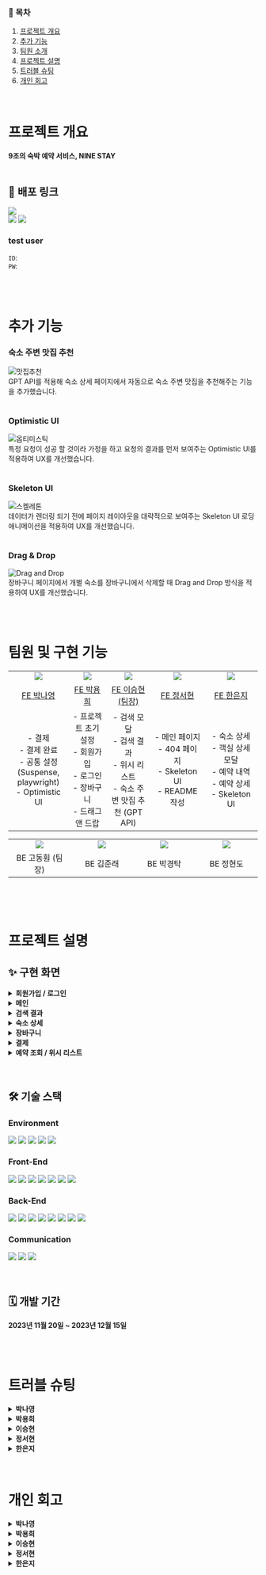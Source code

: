 ### 📌 목차
1. [프로젝트 개요](#프로젝트-개요)
2. [추가 기능](#추가-기능)
3. [팀원 소개](#팀원-및-구현-기능)
4. [프로젝트 설명](#프로젝트-설명)
5. [트러블 슈팅](#트러블-슈팅)
6. [개인 회고](#개인-회고)  
<br/><br/>
  
# 프로젝트 개요
**9조의 숙박 예약 서비스, NINE STAY**  
<br/>

## 🔗 배포 링크
<a href="https://www.anti-bias.kr/" target="_blank">  
<img src="https://img.shields.io/badge/NINE STAY-d53f8c?style=for-the-badge&logo=houzz&logoColor=white"/></a><br>  

<a href="https://github.com/YBEMiniProjectTeam/MINI-Front" target="_blank">
<img src="https://img.shields.io/badge/원본 repository-111111?style=for-the-badge&logo=github&logoColor=white"/></a>
<a href="https://github.com/YBEMiniProjectTeam/MINI-Back" target="_blank">
<img src="https://img.shields.io/badge/BE repository-dfdfdf?style=for-the-badge&logo=github&logoColor=666666"/></a>  

### test user  
`ID`:   
`PW`:   
<br/><br/><br/>  

# 추가 기능
### 숙소 주변 맛집 추천
![맛집추천](https://github.com/YBEMiniProjectTeam/MINI-Front/assets/63582234/ad847c87-947f-4b9b-a9c7-e37f1a2a254d)  
GPT API를 적용해 숙소 상세 페이지에서 자동으로 숙소 주변 맛집을 추천해주는 기능을 추가했습니다.  
<br/>

### Optimistic UI
![옵티미스틱 ](https://github.com/YBEMiniProjectTeam/MINI-Front/assets/63582234/3ccb6369-28c7-4def-b803-72e276341a8b)  
특정 요청이 성공 할 것이라 가정을 하고 요청의 결과를 먼저 보여주는 Optimistic UI를 적용하여 UX를 개선했습니다.  
<br/>

### Skeleton UI
![스켈레톤](https://github.com/YBEMiniProjectTeam/MINI-Front/assets/63582234/01bb5441-5440-4084-8794-e46b992655d1)  
데이터가 렌더링 되기 전에 페이지 레이아웃을 대략적으로 보여주는 Skeleton UI 로딩 애니메이션을 적용하여 UX를 개선했습니다.  
<br/>

### Drag & Drop
![Drag and Drop](https://github.com/YBEMiniProjectTeam/MINI-Front/assets/63582234/70a8f3fa-9ddc-44ae-ab89-25f52d7d38f4)  
장바구니 페이지에서 개별 숙소를 장바구니에서 삭제할 때 Drag and Drop 방식을 적용하여 UX를 개선했습니다.  
<br/><br/><br/>   

# 팀원 및 구현 기능
<table>
  <tr>
    <td align="center" width="150px">
      <img src="https://avatars.githubusercontent.com/u/139189221?v=4"/>
    </td>
    <td align="center" width="150px">
      <img src="https://avatars.githubusercontent.com/u/90038848?v=4"/>
    </td>
    <td align="center" width="150px">
      <img src="https://avatars.githubusercontent.com/u/93538221?v=4"/>
    </td>
    <td align="center" width="150px">
      <img src="https://avatars.githubusercontent.com/u/63582234?v=4"/>
    </td>
    <td align="center" width="150px">
      <img src="https://avatars.githubusercontent.com/u/95364951?v=4"/>
    </td>
  </tr>
  <tr>
    <td align="center">
      <a href="https://github.com/im-na0" target="_blank">
        FE 박나영
      </a>
    </td>
    <td align="center">
      <a href="https://github.com/YongYong21" target="_blank">
        FE 박용희
      </a>
    </td>
    <td align="center">
      <a href="https://github.com/seungsimdang" target="_blank">
        FE 이승현 (팀장)
      </a>
    </td>
    <td align="center">
      <a href="https://github.com/JSH99" target="_blank">
        FE 정서현
      </a>
    </td>
    <td align="center">
      <a href="https://github.com/lilviolie" target="_blank">
        FE 한은지
      </a>
    </td>
  </tr>
  <tr>
    <td align="center">
      - 결제<br>
      - 결제 완료<br>
      - 공통 설정(Suspense, playwright)<br>
      - Optimistic UI<br>
    </td>
    <td align="center">
      - 프로젝트 초기 설정<br>
      - 회원가입<br>
      - 로그인<br>
      - 장바구니<br>
			- 드래그 앤 드랍
    </td>
    <td align="center">
      - 검색 모달<br>
      - 검색 결과<br>
      - 위시 리스트<br>
      - 숙소 주변 맛집 추천 (GPT API)<br>
    </td>
    <td align="center">
      - 메인 페이지<br>
      - 404 페이지<br>
      - Skeleton UI<br>
      - README 작성<br>
    </td>
    <td align="center">
      - 숙소 상세<br>
			- 객실 상세 모달<br>
      - 예약 내역<br>
      - 예약 상세<br>
      - Skeleton UI<br>
    </td>
  </tr>
</table>  
<table>
  <tr>
    <td align="center" width="150px">
      <a href="https://github.com/Dr-KoKo" target="_blank">
        <img src="https://avatars.githubusercontent.com/u/97681286?v=4"/>
      </a>
    </td>
    <td align="center" width="150px">
      <a href="https://github.com/Jundev21" target="_blank">
        <img src="https://avatars.githubusercontent.com/u/55421772?v=4"/>
      </a>
    </td>
    <td align="center" width="150px">
      <a href="https://github.com/DevKTak" target="_blank">
        <img src="https://avatars.githubusercontent.com/u/68748397?v=4"/>
      </a>
    </td>
    <td align="center" width="150px">
      <a href="https://github.com/hyeond0" target="_blank">
        <img src="https://avatars.githubusercontent.com/u/95916780?v=4"/>
      </a>
    </td>
  </tr>
  <tr>
    <td align="center">
      BE 고동훤 (팀장)
    </td>
    <td align="center">
      BE 김준래
    </td>
    <td align="center">
      BE 박경탁
    </td>
    <td align="center">
      BE 정현도
    </td>
  </tr>
</table>  
<br/><br/><br/>  

# 프로젝트 설명
## ✨ 구현 화면
<details>
  <summary><b>회원가입 / 로그인</b></summary>
  <div>
    <img width="600px" src="https://github.com/YBEMiniProjectTeam/MINI-Front/assets/63582234/002af724-e551-460e-a2f8-647f4640cc6a" /> 
  </div> 
</details>
<details>
  <summary><b>메인</b></summary>
  <div>
    <img width="600px" src="https://github.com/YBEMiniProjectTeam/MINI-Front/assets/63582234/0f6cec09-bf13-4362-b411-cfc656fff034" />  
  </div>
</details>
<details>
  <summary><b>검색 결과</b></summary>
  <div>
    <img width="600px" src="https://github.com/YBEMiniProjectTeam/MINI-Front/assets/63582234/a7fad949-a665-4bdf-8f7e-3c13e68183f8" />  
  </div>
</details>
<details>
  <summary><b>숙소 상세</b></summary>
  <div>
    <img width="600px" src="https://github.com/YBEMiniProjectTeam/MINI-Front/assets/63582234/b42070f2-148a-4d17-bc17-6fa5c8f5cb79" />  
  </div>
</details>
<details>
  <summary><b>장바구니</b></summary>
  <div>
    <img width="600px" src="https://github.com/YBEMiniProjectTeam/MINI-Front/assets/63582234/0c525956-8497-456f-b9d9-779ebb4ec4ce" />  
  </div>
</details>
<details>
  <summary><b>결제</b></summary>
  <div>
    <img width="600px" src="https://github.com/YBEMiniProjectTeam/MINI-Front/assets/63582234/efff7871-9bf0-4d19-9d20-650f213ae5fd" />  
  </div>
</details>
<details>
  <summary><b>예약 조회 / 위시 리스트</b></summary>
  <div>
    <img width="600px" src="https://github.com/YBEMiniProjectTeam/MINI-Front/assets/63582234/5b1f33ce-ef54-420b-b7dc-279b766dd617" />  
  </div>
</details>  
<br><br>

## 🛠️ 기술 스택
### Environment 
<div>
<img src="https://img.shields.io/badge/github-181717?style=for-the-badge&logo=github&logoColor=white" />
<img src="https://img.shields.io/badge/git-F05032?style=for-the-badge&logo=git&logoColor=white" />
<img src="https://img.shields.io/badge/ESLint-4B3263?style=for-the-badge&logo=eslint&logoColor=white" />
<img src="https://img.shields.io/badge/npm-CB3837?style=for-the-badge&logo=npm&logoColor=white" />
<img src="https://img.shields.io/badge/vite-646CFF?style=for-the-badge&logo=vite&logoColor=white" />
</div>

### Front-End
<div>
<img src="https://img.shields.io/badge/html5-E34F26?style=for-the-badge&logo=html5&logoColor=white" />
<img src="https://img.shields.io/badge/styled components-DB7093?style=for-the-badge&logo=styledcomponents&logoColor=white" />
<img src="https://img.shields.io/badge/chakra ui-319795?style=for-the-badge&logo=chakraui&logoColor=white" />
<img src="https://img.shields.io/badge/typescript-3178C6?style=for-the-badge&logo=typescript&logoColor=white" />
<img src="https://img.shields.io/badge/react-111111?style=for-the-badge&logo=react&logoColor=61DAFB" />
<img src="https://img.shields.io/badge/recoil-3578E5?style=for-the-badge&logo=recoil&logoColor=white" />
<img src="https://img.shields.io/badge/react query-FF4154?style=for-the-badge&logo=reactquery&logoColor=black" />
</div>

### Back-End
<div>
<img src="https://img.shields.io/badge/java-3766AB?style=for-the-badge&logo=java&logoColor=white" />
<img src="https://img.shields.io/badge/spring boot-6DB33F?style=for-the-badge&logo=springboot&logoColor=white" />
<img src="https://img.shields.io/badge/spring security-6DB33F?style=for-the-badge&logo=springsecurity&logoColor=white" />
<img src="https://img.shields.io/badge/mysql-4479A1?style=for-the-badge&logo=mysql&logoColor=white" />
<img src="https://img.shields.io/badge/aws-232F3E?style=for-the-badge&logo=amazonaws&logoColor=white" />
<img src="https://img.shields.io/badge/amazon rds-527FFF?style=for-the-badge&logo=amazonrds&logoColor=white" />
<img src="https://img.shields.io/badge/amazon s3-569A31?style=for-the-badge&logo=amazons3&logoColor=white" />
<img src="https://img.shields.io/badge/spring data jpa-F7DF1E?style=for-the-badge&&logoColor=black" />
</div>

### Communication
<div>
<img src="https://img.shields.io/badge/notion-9266CC?style=for-the-badge&logo=notion&logoColor=white" />
<img src="https://img.shields.io/badge/figma-F24E1E?style=for-the-badge&logo=figma&logoColor=white" />
<img src="https://img.shields.io/badge/swagger-85EA2D?style=for-the-badge&logo=swagger&logoColor=black" />  
</div>
<br/><br/>  

## 🗓️ 개발 기간
**2023년 11월 20일 ~ 2023년 12월 15일**  
<br><br><br>  

# 트러블 슈팅
<details>
  <summary><b>박나영</b></summary>
  <div>

  ## 🚀 **에러바운더리를 이용한 에러 핸들링**
  ### Problem:
  - 초기 상황: 서버 통신 중 발생하는 에러를 각 컴포넌트에서 개별적으로 처리하고 있었습니다. 코드 중복 문제를 느꼈습니다.
  - 해결 전략: 공통적으로 발생하는 HTTP 상태 코드(401, 403, 500 등)를 효과적으로 관리하기 위해 에러바운더리 도입하기로 결정했습니다.
  - 구현: React-Query와 결합하여 선언적으로 에러 핸들링을 구현했습니다. 이를 통해 에러 발생 시 Fallback UI를 자동으로 표시할 수 있게 됐습니다.

  ### Try: React Query와 에러바운더리의 결합
  - React Query 설정: **`throwOnError: true`** 옵션을 설정하여 오류 발생 시 **`ErrorBoundary`** 컴포넌트가 에러를 감지하도록 합니다.
  - **`AsyncWrapper`** 컴포넌트 구현: **`useQueryErrorResetBoundary`**를 사용하여 에러 발생 시 Fallback UI 렌더링 및 쿼리 에러 초기화 구현했습니다.
  - **`ErrorFallback`** 컴포넌트: 에러 상황에 따라 적절한 UI(로그인 요구, 새로고침 버튼 등)를 제공. 사용자 행동에 따라 에러 상태를 초기화하거나 로그인 페이지로 이동 처리되도록 합니다.

  ### Result & Effect:
  - 중앙집중식 에러 관리: 공통적으로 발생하는 에러를 효율적으로 관리하고, 애플리케이션 전체에 일관된 에러 핸들링 방식 적용할 수 있었습니다.
  - 선언적 접근: React Query와 에러바운더리를 사용하여 에러 처리를 선언적이고 명시적으로 구현, 코드의 가독성 및 유지보수성이 향상되었습니다.

  ## 🚀 **컴포넌트 재사용 및 데이터 처리 최적화**
  ### Problem:
  - 초기 상황: UI 기준으로 컴포넌트 재사용하며, 다양한 타입의 데이터를 처리할 수 있도록 props 타입을 확장했습니다.
  - 문제 인식: 타입이 달라지면서 컴포넌트가 무거워지고 복잡해졌습니다. 그리고 데이터 가공이 컴포넌트 내부에서 이루어져, 가독성 및 유지보수성이 좋지 않았습니다.

  ### Try:
  - 데이터 처리 방식 개선: 데이터를 컴포넌트에 전달하기 전에 미리 가공하여 전달하는 방식으로 전환했습니다. 이때 React Query의 **`select`** 옵션을 활용하여 데이터 가공 로직을 쿼리 과정에 통합했습니다.
  - 컴포넌트 구조 변경: UI가 유사하더라도 데이터 구조가 다른 경우, 별도의 컴포넌트로 분리하여 재사용성과 유지보수성 향상에 초점을 맞추었습니다.

  ### Result & Effect:
  - **가독성 향상**: 컴포넌트가 수행하는 로직을 단순화하고, 데이터 가공을 외부로 분리하여 가독성 개선했습니다.
  - **유지보수성 증가**: 데이터 구조에 따라 별도의 컴포넌트를 사용함으로써, 변경에 대응하기 쉬워지고 각 컴포넌트의 목적이 명확해졌습니다.
  - **효율적인 데이터 관리**: React Query의 **`select`** 옵션을 통해 데이터 가공 과정을 쿼리 단계에서 처리하여, 데이터 관리의 일관성이 증대되었습니다.

  이번 리팩토링 과정을 통해 컴포넌트 설계의 중요성을 더 깊이 이해하게 되었습니다. 데이터 구조에 따라 적절히 컴포넌트를 분리하고, 데이터 가공을 쿼리 단계에서 처리함으로써, 애플리케이션의 가독성과 유지보수성을 크게 향상시킬 수 있었습니다! 또한 React Query를 Suspense, Optimistic updates, mutation, Errorboundary 등 다양하게 활용해봄으로써 프론트엔드 개발에서의 데이터 관리 전략에 대한 이해도가 크게 향상되었습니다. 앞으로의 프로젝트에도 이러한 지식을 적극적으로 활용할 계획입니다.
  </div>
</details>
<details>
  <summary><b>박용희</b></summary>
  <div>

  ### 프록시 설정
  ```jsx
  // host
  127.0.0.1 domain.com

  127.0.0.1 location.domain.com
  ```
  host 파일을 변경할 때, 도메인 주소 앞에 일부 주소를 작성해야 된다는 것을 알았다.
  `127.0.0.1 [domain.com](http://domain.com)` 으로 작성할 시, 기존에 있던 api 사이트 [domain.com/index/swagger](http://domain.com/index/swagger로) 으로 접속할 경우, 127.0.0.1/index/swagger 로 접속이 되는 것과 같기때문에 네트워크 오류( 존재하지 않는 사이트 )가 뜨게 된다.  

  ### CSS
  <img width="600px" src="https://github.com/YBEMiniProjectTeam/MINI-Front/assets/63582234/1e7f2591-d1f8-4bbb-8d5d-e0675100fb9e">  
  
  Header 메뉴와 서브메뉴 사이의 간격이 있기때문에 Header Menu → Hover → Submenu 커서를 옮기는 과정에서 계속 닫히게 되었다.  
  이 부분을 해결하기 위해서 각 메뉴마다 `div` 태그를 2번 작성을 해서 마우스의 커서 범위를 늘려주는 방식으로 구현하게 되었다.

  ### Z-index
  드래그앤 드롭을 사용해서 `Drop` 컴포넌트의 위치에 대한 에러
  css 코드에서 `position:fixed` `z-index:100` 을 적용했지만 `Drop` 컴포넌트가 일부 컴포넌트 보다 아래에 위치해 있는 경우가 있었다.  
  `Stacking contexts` 때문에 아무리 Z-index값을 주더라도 해당 컴포넌트는 무조건 아래에 위치하게 된다. 그래서, 해당 컴포넌트를 부모 컴포넌트에 작성을 해서 해결을 했다.
  </div>
</details>
<details>
  <summary><b>이승현</b></summary>
  <div>
    
  ### 무한스크롤 에러 핸들링

  ```jsx
  useEffect(() => {
      setSearchList((prevSearchList) => [
        ...prevSearchList,
        ...data.accommodations
      ]);
      setTotalPage(data.total_pages);
      setIsLoadingMore(false);
    }, [page]);

  ...

  const handleScroll = debounce(() => {
      const { scrollTop, clientHeight, scrollHeight } = document.documentElement;

      if (scrollTop + clientHeight >= scrollHeight - 50) {
        if (page < totalPage) {
          setPage((prevPage) => prevPage + 1);
          setIsLoadingMore(true);
          refetch();
        }
      }
    }, 200);
  ```

  처음 구성한 무한스크롤 로직은 위와 같았다. scroll값이 조건을 만족하면 `page`값이 변화하게 되고, data의 `refetch`가 일어난다. 이후, `useEffect` hook의 의존성 배열에 `page` 값을 넣어주었기 때문에 `searchList` 가 이전 리스트 요소들 + 새로 받아온 data들로 업데이트되는 로직이었다.  
  위 로직은 겉보기에는 문제없이 작동하는것처럼 보였지만, 페이지가 넘어갔을 때 넘어간 페이지뿐만 아니라 이미 한번 요청을 보낸 이전 페이지에 대한 데이터도 fetching이 일어났다. 

  ```jsx
  return useSuspenseQuery({
      queryKey: ["searchList", pageNum, pageSize, headers, isRefetched],
      queryFn: () =>
        getSearchList(
          accomodationName,
          endDate,
          category,
          pageNum,
          pageSize,
          headers
          pageSize
        )
    });
  ```

  그 이유를 한참 찾다가 `useSearchList` hook의 `queryKey` 에 `pageNum` 을 넣어줬었는데, 해당 값에 변화가 생기면 `refetch` 가 일어난다는 사실을 간과하고 있었다. 

  ```jsx
  if (page < totalPage) {
    setPage((prevPage) => prevPage + 1);
    setIsLoadingMore(true);
    refetch();
  }
  ```

  그래서 `setPage` 가 완료되기 전에 기존 페이지에 대해 `refetch`가 한번 더 일어나고, `setPage` 가 완료된 후에 다시 한 번 다음 페이지에 대해 `refetch` 가 일어났던 것이다.

  ```jsx
  useEffect(() => {
      setSearchList((prevSearchList) => [
        ...prevSearchList,
        ...data.accommodations
      ]);
      setTotalPage(data.total_pages);
      setIsLoadingMore(false);
    }, [data]);

  ...

  useEffect(() => {
    if (page > 1) {
      refetch();
    }
  }, [page]);

  ...

  const handleScroll = debounce(() => {
    const { scrollTop, clientHeight, scrollHeight } = document.documentElement;

    if (scrollTop + clientHeight >= scrollHeight - 50) {
      if (page < totalPage) {
        setPage((prevPage) => prevPage + 1);
        setIsLoadingMore(true);
      }
    }
  }, 200);
  ```
  원인을 찾고 나니,`queryKey` 에서 `pageNum` 을 삭제하고, `searchList` 컴포넌트도 `setPage`가 일어난 후에 refetch가 될 수 있도록 수정을 거쳐 간단하게 해결할 수 있었다.

  ### **검색하기 버튼 두번 눌러야 검색되는 에러 핸들링**
  기존 `search` 컴포넌트는 `keyword`, `category`, `district` 값들은 querystring에서 값을 가져와 각각 state의 초깃값으로 설정해줬고, `start_date` 와 `end_date` 는 모달에 setter를 넘겨서 state 관리를 하는 약간 기형적인 구조를 띄고 있었다. 심지어 `start_date`, `end_date`, `district`, `category` 값들은 동시에 전역으로 관리해주고있어서 더욱 복잡한 로직이었다.  
  위와 같이 복잡한 로직이 탄생하게 된 배경은 `searchList` 컴포넌트에서 사용하는 `useSearchList` hook을 `search` 컴포넌트에서도 재사용하여 검색하기 버튼 클릭 시 `refetch` 를 해주기 위함이었다. 그런데, `useSearchList` hook의 parameter로 전달해줄 값들이 많다 보니까 컴포넌트간 상태의 공유가 필요했고, 기존에 querystring 지정이 되어 있던 것들을 가져오는 로직과 전역으로 상태를 관리하는 로직이 섞여서 복잡한 로직이 탄생하였다.  
  안그래도 복잡한 로직이라 리팩토링 대상이었는데, state의 업데이트가 비동기적으로 처리되기때문에 `refetch` 시에 이전 state값을 가지고 동일한 get요청을 보내는 이슈가 있었다. 그래서 검색하기 버튼을 처음에 누르면 화면에 변화가 없고, 다시 클릭해서 다음 리렌더링이 발생하는 시점이 되어서야 검색 결과가 업데이트되는 현상이 발생하였다.  
  그래서 복잡한 로직을 모두 querystring으로 통일하기로 마음먹었다.

  ```jsx
  const Search = ({
    keyword,
    district,
    start_date,
    end_date,
    category
  }: SearchProps) => {
  ```

  상위 컴포넌트에서 querystring을 가져와 `search` 컴포넌트에 props로 전달하고, 해당 값들은`search` 컴포넌트의 내부 state로 관리하였다.

  ```jsx
  const handleSearchClick = () => {
    const queryParams = new URLSearchParams({
      ...(accommodationName && { keyword: accommodationName }),
      ...(selectedDistrict && { district: selectedDistrict }),
      ...(startDate && { start_date: startDate }),
      ...(endDate && { end_date: endDate }),
      ...(selectedCategory && { category: selectedCategory }),
      page_num: "1",
      page_size: "10"
    });

    window.location.href = `/searchResult?${queryParams.toString()}`;
  };
  ```

  이후, 검색하기 버튼을 클릭했을 때, `refetch` 를 하는 것이 아니라 queryParams를 설정해주고 페이지의 새로고침을 유발하는 로직으로 수정하여 해결하였다.

  ### locale 설정에 따른 date parse과정에서의 에러 핸들링

  ```tsx
  useEffect(() => {
    if (selectedDate && selectedDate[0] && selectedDate[1]) {
      const newStartDate = selectedDate[0].replace(/\s+/g, "");
      const newEndDate = selectedDate[1].replace(/\s+/g, "");

      const parsedStartDate = parse(newStartDate, "yyyy.MM.dd.", new Date());
      const parsedEndDate = parse(newEndDate, "yyyy.MM.dd.", new Date());

      const formattedStartDate = format(parsedStartDate, "yyyy-MM-dd");
      const formattedEndDate = format(parsedEndDate, "yyyy-MM-dd");

      setStartDate(formattedStartDate);
      setEndDate(formattedEndDate);
    }
  }, [selectedDate]);
  ```

  `search` 컴포넌트에서는 `selectedDate` 값이 변경될 때마다 그 값을 parse 후 formatting하는 작업을 해주었다. 로컬에서 테스트할때는 parse과정에서 에러가 없었는데, 테스팅을 하다보니 parse 에러가 발생했다. 날짜 형식이 맞지 않는다는 내용의 에러였는데, 처음에는 null 값이 들어와서 parse가 안되는줄 알았다. 하지만, console에 로그를 찍어보니 날짜 값은 정상적으로 설정되고 있었다.

  ```jsx
  useEffect(() => {
    const formattedDates = dateRange.map((date) =>
      date ? date.toLocaleDateString() : ""
    );

    setSelectedDate(formattedDates);
  }, [dateRange]);
  ```

  parse시에 날짜 형식도 바꿔보고 여러 시도를 해도 해결되지 않다가 “`dateRange` 값도 이상이 없고, `selectedDate` 값도 이상이 없으면 `formattedDates` 로 변환하는 과정에서의 문제인가?” 라는 생각이 들어서 console에 `formattedDates` 값을 찍어보니 그 로그가 조금 달랐다.   
![image](https://github.com/YBEMiniProjectTeam/MINI-Front/assets/63582234/8c2fe814-3fba-4fe5-81fb-ccafebbf0e15)  
![image](https://github.com/YBEMiniProjectTeam/MINI-Front/assets/63582234/71a2e6cd-9d8c-4b38-a655-c19b2ff9ff04)  
  위 사진은 locale을 적용하지 않았을 때의 `formattedDate` , `selectedDate` 값이고 아래 사진은 locale을 적용했을 때의 값이다. 크롬 브라우저에서는 toLocaleDateString 함수의 default값이 "ko-KR” 이어서 로컬에서 동작했을 때는 parse과정에서 에러가 발생하지 않았지만, chromium 브라우저에서는 default값이 달라서 `selectedDate` 값이 다르게 불러와진 것이었다. 

  ```jsx
  useEffect(() => {
    const formattedDates = dateRange.map((date) =>
      date ? date.toLocaleDateString("ko-KR") : ""
    );

    setSelectedDate(formattedDates);
  }, [dateRange]);
  ```

  그래서 `tolocaleDateString` 함수 호출 시 "ko-KR" 옵션을 주어서 다른 브라우저에서 date 변환을 할때도 통일된 값으로 변환될 수 있도록 하여 에러를 해결하였다.
  </div>
</details>
<details>
  <summary><b>정서현</b></summary>
  <div>

   ### 배포 시 CSS 적용 안 되는 오류
  개발 환경에서는 문제 없이 잘 적용되었던 css가 배포를 했더니 깨지는 현상이 발생했습니다. css가 제대로 적용되지 않았던 컴포넌트는 모두 `react-slick` 캐러셀 라이브러리를 사용한 컴포넌트였습니다. 캐러셀의 크기가 비정상적으로 크게 나타나 이미지가 제대로 나타나지 않았고, 버튼으로 넘어가는 방식이 아닌 세로로 모든 이미지가 펼쳐지는 오류가 나타났습니다. 구글링을 통해 여러 조사를 해보았고, 배포 시 일부 css가 제대로 나타나지 않는 오류가 발생한다는 레퍼런스를 찾아 여러 방법을 시도했습니다.

  **Try 1 - 브라우저 캐시 삭제**  
  브라우저의 캐시가 남아있게 되면 css 파일의 변경을 추적하지 못해 이전 css를 적용한다는 레퍼런스를 참고하여 크롬 브라우저의 캐시를 삭제해보았지만, 변화가 없었습니다. 크롬 브라우저가 아닌 이전에 접속한 적 없던 safari 브라우저에서도 동일하게 캐러셀이 깨져보였습니다.

  **Try 2 - CSS 파일명 수정**  
  스타일 파일을 불러올 때 최신 버전에 맞는 파일을 불러올 수 있도록 버전 정보를 추가해주는 방식을 적용해보았지만, 변화가 없었습니다. 추후 더 레퍼런스를 찾아봤을 때, `CRA` 환경에서는 캐시 쿼리 스트링이 적용이 되지 않아 수동적으로 적용해줘야 하지만, `Vite` 환경에서는 파일에 해싱이 자동 적용된다는 사실을 알게 되었습니다. 따라서 파일 캐시 문제 또한 아니었습니다.  
  ```css
  <link rel="styleshhet" href="/css/reset.css?v=1120" />
  ```

  **Try 3 - Nginx 캐시 무효화**  
  배포 환경이 nginx였고, css 적용이 제대로 안 되는 문제는 대부분 캐시 문제라는 이야기가 많아 nginx의 캐시를 무효화하는 방법을 고려해보았습니다. 백엔드분과 cloudfront를 통해 캐시 설정을 변경해보고, 논의한 결과 nginx 상의 문제는 아니었습니다. 

  **Try 4 - Vercel 배포**  
  Nginx로 배포하는 과정에서 css가 적용이 안 되는 것인지를 정확하게 확인하기 위해 nginx가 아닌 vercel로 배포를 해보았습니다. vercel로 배포했을 때도 이전과 동일하게 캐러셀 이미지가 제대로 나타나지 않았고, 세로로 모든 이미지가 펼쳐져 나타났습니다. nginx의 문제가 아닌 것을 깨닫고 처음으로 돌아가, 스타일 적용이 안 되는 시점부터 다시 고민해보았습니다. 문제의 시발점은 `react-slick` 라이브러리였기에 캐러셀 요소를 천천히 들여다보았습니다.

  **Try 5 - 절댓값으로 고정**  
  캐러셀의 크기가 비정상적으로 크게 나타나는 것을 보아 혹시 크기가 고정되지 않아 그런 것인가 싶어 캐러셀과 내부 요소들의 크기를 절대값으로 고정해보았습니다. 크기는 고정되어 비정상적으로 크게 나타나는 상황은 벗어났지만, 여전히 캐러셀이 정상 작동하지 않았습니다.

  **Try 6 - slick CSS 비교 → 해결 ✅**  
  css가 어디서 적용이 안 되는 것이 찾기 위해 개발 환경과 배포 사이트의 캐러셀 css를 하나씩 비교해보았습니다. 가장 상위 요소인 `slick-slider`부터 css를 비교해보았고, 그 결과 `slick-slide` 요소에서 일부 css가 다르다는 것을 발견했습니다. 개발 환경에서는 잘 적용되어 있던 **float: left**가 배포 사이트에서는 적용되지 않은 상태였고, 해당 css를 적용해주니 캐러셀이 정상 작동했습니다. 

  ```css
  .slick-slide {
      float: left;
    }
  ```

  캐러셀 이미지가 화면에 정상적으로 나타나지 않았던 것에 초점을 맞추고 float 속성에 대해 더 고민해보았다면 초기에 발견할 수 있었던 문제였을 텐데 생각보다 오랜 시간 헤맸던 것이 아쉬웠습니다. 문제가 발생했을 때 문제의 원인, 근본에 대해 더 탐구해야 한다는 것을 배울 수 있었고, 이후 `react-slick` 라이브러리를 조사하며 배포 환경에서만 float 속성이 적용되지 않았던 정확한 이유를 알아보려 했으나 알아내지 못했습니다. 이후에도 다른 문서 및 탐구를 통해 정확한 원인을 알기 위해 공부할 것이고, 같은 문제를 겪지 않기 위해 트러블 슈팅 통해 기록을 상세하게 남깁니다.
  </div>
</details>
<details>
  <summary><b>한은지</b></summary>
  <div>
   
   ### 날짜 / 인원별 객실 리스트 렌더링 시 발생하는 버그 수정
  <img width="600px" src="https://github.com/YBEMiniProjectTeam/MINI-Front/assets/63582234/acb9acdf-26df-40f5-b37d-5320076b35a2"/>  
  
  숙소 상세 페이지에서 날짜 또는 인원을 변경했을 때, '설정하기' 버튼을 눌렀을 때가 아닌 날짜와 인원을 재선택한 시점에 바로 새로운 객실 리스트가 렌더링되는 버그가 발생했습니다.
  초기 코드는 다음과 같습니다.

  ```tsx
  import { useSuspenseQuery } from "@tanstack/react-query";
  import getRoomList from "@api/accomodation/getRoomList";
  import { RoomListProps } from "@components/ProductDetail/ChooseDetail/ChooseDetail.types";

  const useRoomListQuery = ({
    id,
    checkInDate,
    checkOutDate,
    guestCnt
  }: RoomListProps) => {
    return useSuspenseQuery({
      queryKey: ["roomList", checkInDate, checkOutDate, guestCnt],
      queryFn: () => getRoomList({ id, checkInDate, checkOutDate, guestCnt })
    });
  };

  export default useRoomListQuery;
  ```

  `useRoomListQuery`에 `id`, `checkInDate`, `checkOutDate`, `guestCnt`를 통해 객실 리스트를 불러올 수 있는 `getRoomList API`를 연동하였고, `queryKey`에도 `checkInDate`, `checkOutDate`, `guestCnt`를 저장하여 해당 값들이 변경될때마다 `useRoomListQuery`가 `refetch`되도록 코드를 작성했습니다.  
  처음에는 리액트 쿼리의 작동 방식을 제대로 이해하지 못했고, 단순히 '`queryFn`에서 사용되는 변수가 있다면 이 변수는 `queryKey`에도 포함되어야 한다'라는 단편적인 지식으로 `getRoomList`의 변수인 `checkInDate`, `checkOutDate`, `guestCnt`를 `queryKey`에 저장해두었습니다.  
  하지만 `queryFn`에 사용된 변수를 `queryKey`에 저장하는 이유는 `queryKey`의 값이 변경되었을 때 내부적으로 다시 `queryFn`을 `refetch`하기 위함이고, 위의 경우에는 해당 쿼리가 값이 변경된 시점이 아닌 특정 행동이 실행되었을 때 `refetch`되어야 하기 때문에 `queryFn`의 변수들을 `queryKey`에 저장할 필요가 없었습니다. 따라서 `queryKey`에서 해당 변수들을 삭제하고, '설정하기' 버튼을 클릭했을 때 해당 쿼리가 `refetch`되도록 코드를 다시 작성했습니다.

  ```tsx
  import { useSuspenseQuery } from "@tanstack/react-query";
  import getRoomList from "@api/accomodation/getRoomList";
  import { RoomListProps } from "@components/ProductDetail/ChooseDetail/ChooseDetail.types";

  const useRoomListQuery = ({
    id,
    checkInDate,
    checkOutDate,
    guestCnt
  }: RoomListProps) => {
    return useSuspenseQuery({
      queryKey: ["roomList"],
      queryFn: () => getRoomList({ id, checkInDate, checkOutDate, guestCnt })
    });
  };

  export default useRoomListQuery;
  ```

  ```tsx
  ...
  const handleClick = () => {
      if (refetch) {
        refetch();
      }
      onClose();
    };
  ...
  ```
  </div>
</details>
<br><br>

# 개인 회고
<details>
  <summary><b>박나영</b></summary>
  <div>

  ### KEEP 🎯
  - `react query`& `Errorboundary`, `Suspense` 사용으로 선언적 프로그래밍 경험  
  - `tanstack query v5` 같은 새로운 기술 도입 시도  
  - `playwright` 로 테스트 코드 작성을 통해 가독성과 유지보수성에 대한 고민  
  - 컴포넌트 설계에 대한 고민  
  - PR과 코드리뷰에 신경썼음
  ### PROBLEM 🥊
  - 2가지의 스타일 라이브러리 사용으로 팀원들 간 코드 통일성이 떨어졌음.  
  - 웹 접근성에 대한 고려가 없었음   
  - MSW를 초기에 활용하지 못해서 아쉬움  
  - 새로운 기술 도입을 시도할 때 근거가 불충분 했던 점이 아쉬움  
  - 테마를 정의하지 않고 색상코드를 파편화해서 사용했던 점이 아쉬움  
  ### TRY 🚀
  - 스타일 라이브러리는 1가지로 통일 할 것. 스타일드 컴포넌트 네이밍 컨벤션 도입하기.  
  - 웹 접근성과 관련한 다양한 옵션들 스터디  
  - 백엔드와 논의 후 대략적인 API 명세가 나오면 MSW 바로 도입해보기!  
  - 통일성 있는 코드를 작성하기 위해서 컨벤션을 꼼꼼히 챙겨야겠음  
  </div>
</details>
<details>
  <summary><b>박용희</b></summary>
  <div>
   
  ### KEEP 🎯
  - 다양한 라이브러리 사용 및 시도  
  - 맡은 부분에 대한 플로우 이해 후, 코드 작성  
  ### PROBLEM 🥊
  - React query의 전체적인 흐름 이해 및 코드 작성.  
  - Typescript Generic 문법  
  ### TRY 🚀
  - 함수 및 컴포넌트 분리  
  - 타입을 작성할 시, Generic을 사용해서 확장성 좋게 하기.  
  - htrml, css 태그 속성(option) 이해  
  </div>
</details>
<details>
  <summary><b>이승현</b></summary>
  <div>
    
  ### KEEP 🎯
  - `react query` 를 이용한 api 호출 로직 통일 및 `onSuccess` , `onError` 시 동작 관리  
  - `Errorboundary` 와 `Suspense` 를 이용한 fallback 처리  
  - `playwright` 를 이용한 테스트코드 작성, gpt api 연동 등 새로운 시도  
  ### PROBLEM 🥊
  - `react query` 에 대한 숙지 부족  
  - 비동기 상태 변화 관리를 명목으로 무분별한 `useEffect` 사용  
  - 코드 작성 시 가독성을 고려하지 못함  
  ### TRY 🚀
  - 중복되는 코드에 대한 모듈화  
  - 클린 코드 작성 방법 고민   
  </div>
</details>
<details>
  <summary><b>정서현</b></summary>
  <div>

  ### KEEP 🎯
  - `react query`, `ErrorBoundary`, `Suspense`, `Skeleton UI` 등 새로운 라이브러리 및 기능 시도  
  - 컴포넌트 및 함수의 적절한 분리 통한 클린 코드에 대한 고민  
  ### PROBLEM 🥊
  - 모바일 반응형 고려
  - 효율적인 코드 리뷰
  ### TRY 🚀
  - css 속성 및 활용에 대한 학습  
    → `Chakra UI`를 얼마나 더 효율적으로 사용할 수 있는지, 
    → 반응형을 구현할 때 어떤 상대 단위를 사용하면 좋은지,  
  - 좋은 코드 리뷰를 할 수 있는 방법 고민  
    → 멘토님이 제공해주신 코드 리뷰 가이드 숙지  
  </div>
</details>
<details>
  <summary><b>한은지</b></summary>
  <div>
     
  ### KEEP 🎯
  - `React Query`, `Chakra UI`, `Playwright` 등 새로운 라이브러리 시도  
  - `TypeScript`, `axios` 등의 다양한 활용  
  ### PROBLEM 🥊
  - 팀원들간의 코드의 통일성을 유지하기 위해 `Chakra UI`를 제대로 활용하지 못함  
  - `React Query`, `Playwright` 등 새로 접한 라이브러리에 대한 숙지가 미흡하여 제대로 활용하지 못함  
  ### TRY 🚀
  - 모듈화, 클린 코드에 대한 고민
  - 새로 접한 라이브러리에 대한 추가적인 학습
  </div>
</details>
